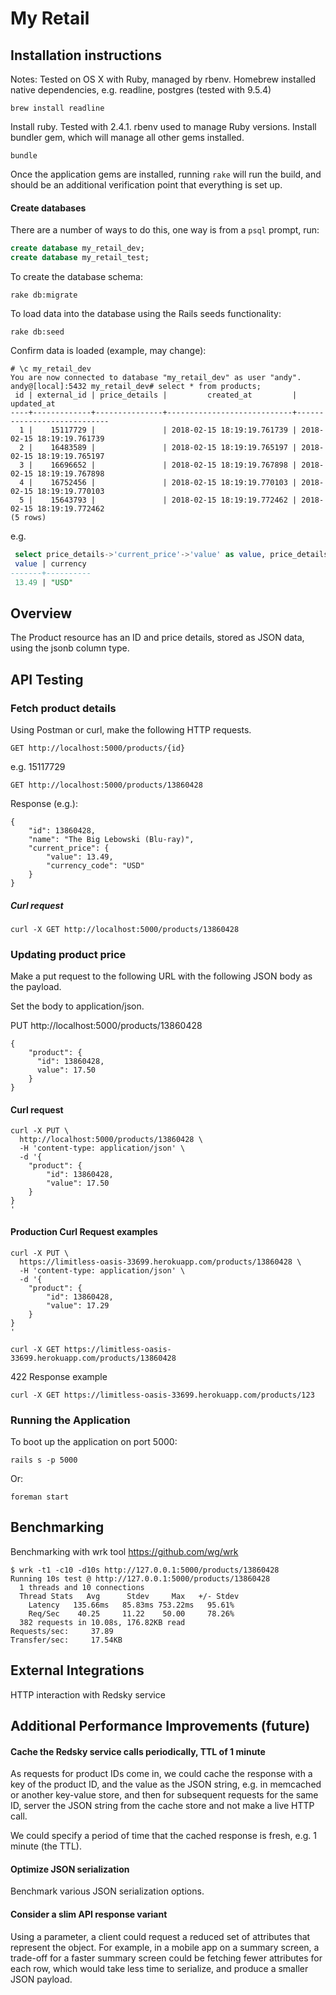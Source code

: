 # My Retail

## Installation instructions

Notes: Tested on OS X with Ruby, managed by rbenv. Homebrew installed native dependencies, e.g. readline, postgres (tested with 9.5.4)

`brew install readline`

Install ruby. Tested with 2.4.1. rbenv used to manage Ruby versions. Install bundler gem, which will manage all other gems installed.

`bundle`

Once the application gems are installed, running `rake` will run the build, and should be an additional verification point that everything is set up.


#### Create databases

There are a number of ways to do this, one way is from a `psql` prompt, run:

```sql
create database my_retail_dev;
create database my_retail_test;
```

To create the database schema:

`rake db:migrate`

To load data into the database using the Rails seeds functionality:

`rake db:seed`

Confirm data is loaded (example, may change):

```
# \c my_retail_dev
You are now connected to database "my_retail_dev" as user "andy".
andy@[local]:5432 my_retail_dev# select * from products;
 id | external_id | price_details |         created_at         |         updated_at
----+-------------+---------------+----------------------------+----------------------------
  1 |    15117729 |               | 2018-02-15 18:19:19.761739 | 2018-02-15 18:19:19.761739
  2 |    16483589 |               | 2018-02-15 18:19:19.765197 | 2018-02-15 18:19:19.765197
  3 |    16696652 |               | 2018-02-15 18:19:19.767898 | 2018-02-15 18:19:19.767898
  4 |    16752456 |               | 2018-02-15 18:19:19.770103 | 2018-02-15 18:19:19.770103
  5 |    15643793 |               | 2018-02-15 18:19:19.772462 | 2018-02-15 18:19:19.772462
(5 rows)
```

e.g.

```sql
 select price_details->'current_price'->'value' as value, price_details->'current_price'->'currency_code' as currency from products where external_id = 13860428;
 value | currency
-------+----------
 13.49 | "USD"
```

## Overview

The Product resource has an ID and price details, stored as JSON data, using the jsonb column type.

## API Testing

### Fetch product details

Using Postman or curl, make the following HTTP requests.

`GET http://localhost:5000/products/{id}`

e.g. 15117729

`GET http://localhost:5000/products/13860428`

Response (e.g.):

```
{
    "id": 13860428,
    "name": "The Big Lebowski (Blu-ray)",
    "current_price": {
        "value": 13.49,
        "currency_code": "USD"
    }
}
```

##### Curl request

```
curl -X GET http://localhost:5000/products/13860428
```

### Updating product price

Make a put request to the following URL with the following JSON body as the payload.

Set the body to application/json.

PUT http://localhost:5000/products/13860428

```
{
    "product": {
      "id": 13860428,
      value": 17.50
    }
}
```

#### Curl request

```
curl -X PUT \
  http://localhost:5000/products/13860428 \
  -H 'content-type: application/json' \
  -d '{
    "product": {
    	"id": 13860428,
    	"value": 17.50
    }
}
'
```

#### Production Curl Request examples

```
curl -X PUT \
  https://limitless-oasis-33699.herokuapp.com/products/13860428 \
  -H 'content-type: application/json' \
  -d '{
    "product": {
    	"id": 13860428,
    	"value": 17.29
    }
}
'
```


```
curl -X GET https://limitless-oasis-33699.herokuapp.com/products/13860428
```

422 Response example

```
curl -X GET https://limitless-oasis-33699.herokuapp.com/products/123
```


### Running the Application

To boot up the application on port 5000:

`rails s -p 5000`

Or:

`foreman start`

## Benchmarking

Benchmarking with wrk tool
https://github.com/wg/wrk

```
$ wrk -t1 -c10 -d10s http://127.0.0.1:5000/products/13860428
Running 10s test @ http://127.0.0.1:5000/products/13860428
  1 threads and 10 connections
  Thread Stats   Avg      Stdev     Max   +/- Stdev
    Latency   135.66ms   85.83ms 753.22ms   95.61%
    Req/Sec    40.25     11.22    50.00     78.26%
  382 requests in 10.08s, 176.82KB read
Requests/sec:     37.89
Transfer/sec:     17.54KB
```

## External Integrations

HTTP interaction with Redsky service


## Additional Performance Improvements (future)

#### Cache the Redsky service calls periodically, TTL of 1 minute

As requests for product IDs come in, we could cache the response with a key of the product ID, and the value as the JSON string, e.g. in memcached or another key-value store, and then for subsequent requests for the same ID, server the JSON string from the cache store and not make a live HTTP call.

We could specify a period of time that the cached response is fresh, e.g. 1 minute (the TTL).

#### Optimize JSON serialization

Benchmark various JSON serialization options.

#### Consider a slim API response variant

Using a parameter, a client could request a reduced set of attributes that represent the object. For example, in a mobile app on a summary screen, a trade-off for a faster summary screen could be fetching fewer attributes for each row, which would take less time to serialize, and produce a smaller JSON payload.
